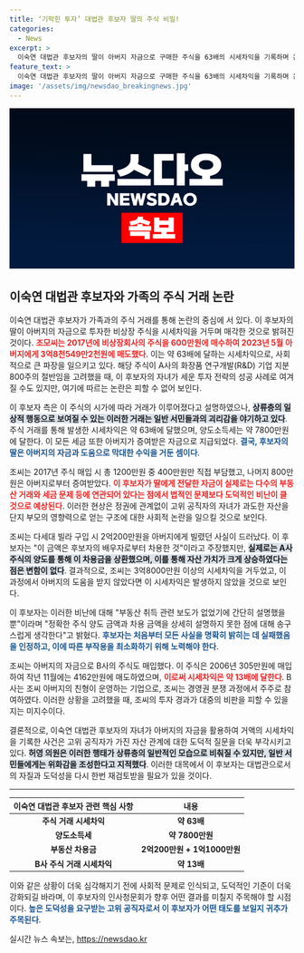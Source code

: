 ```yaml
---
title: ‘기막힌 투자’ 대법관 후보자 딸의 주식 비밀!
categories:
  - News
excerpt: >
  이숙연 대법관 후보자의 딸이 아버지 자금으로 구매한 주식을 63배의 시세차익을 기록하며 논란에 휘말렸다. 고위 공직자 후보자의 도덕성에 대한 의문이 커지는 가운데, 국회 인사청문회가 곧 진행된다.
feature_text: >
  이숙연 대법관 후보자의 딸이 아버지 자금으로 구매한 주식을 63배의 시세차익을 기록하며 논란에 휘말렸다. 고위 공직자 후보자의 도덕성에 대한 의문이 커지는 가운데, 국회 인사청문회가 곧 진행된다.
image: '/assets/img/newsdao_breakingnews.jpg'
---
```


<p><img src="/assets/img/newsdao_breakingnews.jpg" alt="koreaapp 속보" /></p>

<h2 data-ke-size="size26">이숙연 대법관 후보자와 가족의 주식 거래 논란</h2>

<p data-ke-size="size16"></p>

<p>이숙연 대법관 후보자가 가족과의 주식 거래를 통해 논란의 중심에 서 있다. 이 후보자의 딸이 아버지의 자금으로 투자한 비상장 주식을 시세차익을 거두며 매각한 것으로 밝혀진 것이다. <b><span style="color: #ee2323;">조모씨는 2017년에 비상장회사의 주식을 600만원에 매수하여 2023년 5월 아버지에게 3억8천549만2천원에 매도했다</span></b>. 이는 약 63배에 달하는 시세차익으로, 사회적으로 큰 파장을 일으키고 있다. 해당 주식이 A사의 화장품 연구개발(R&amp;D) 기업 지분 800주의 절반임을 고려했을 때, 이 후보자의 자녀가 세운 투자 전략의 성공 사례로 여겨질 수도 있지만, 여기에 따르는 논란은 피할 수 없어 보인다.</p>

<p data-ke-size="size16"></p>

<p>이 후보자 측은 이 주식의 시가에 따라 거래가 이루어졌다고 설명하였으나, <b><span style="background-color: #21538527;">상류층의 일상적 행동으로 보여질 수 있는 이러한 거래는 일반 서민들과의 괴리감을 야기하고 있다</span></b>. 주식 거래를 통해 발생한 시세차익은 약 63배에 달했으며, 양도소득세는 약 7800만원에 달한다. 이 모든 세금 또한 아버지가 증여받은 자금으로 지급되었다. <b><span style="color: #1a5490;">결국, 후보자의 딸은 아버지의 자금과 도움으로 막대한 수익을 거둔 셈이다</span></b>.</p>

<p data-ke-size="size16"></p>

<p>조씨는 2017년 주식 매입 시 총 1200만원 중 400만원만 직접 부담했고, 나머지 800만원은 아버지로부터 증여받았다. <b><span style="color: #ee2323;">이 후보자가 딸에게 전달한 자금이 실제로는 다수의 부동산 거래와 세금 문제 등에 연관되어 있다는 점에서 법적인 문제보다 도덕적인 비난이 클 것으로 예상된다</span></b>. 이러한 현상은 정권에 관계없이 고위 공직자의 자녀가 과도한 자산을 단지 부모의 영향력으로 얻는 구조에 대한 사회적 논란을 일으킬 것으로 보인다.</p>

<p data-ke-size="size16"></p>

<p>조씨는 다세대 빌라 구입 시 2억200만원을 아버지에게 빌렸던 사실이 드러났다. 이 후보자는 "이 금액은 후보자의 배우자로부터 차용한 것"이라고 주장했지만, <b><span style="background-color: #21538527;">실제로는 A사 주식의 양도를 통해 이 차용금을 상환했으며, 이를 통해 자산 가치가 크게 상승하였다는 점은 변함이 없다</span></b>. 결과적으로, 조씨는 3억8000만원 이상의 시세차익을 거두었고, 이 과정에서 아버지의 도움을 받지 않았다면 이 시세차익은 발생하지 않았을 것으로 보인다.</p>

<p data-ke-size="size16"></p>

<p>이 후보자는 이러한 비난에 대해 "부동산 취득 관련 보도가 없었기에 간단히 설명했을 뿐"이라며 "정확한 주식 양도 금액과 차용 금액을 상세히 설명하지 못한 점에 대해 송구스럽게 생각한다"고 밝혔다. <b><span style="color: #1a5490;">후보자는 처음부터 모든 사실을 명확히 밝히는 데 실패했음을 인정하고, 이에 따른 부작용을 최소화하기 위해 노력해야 한다</span></b>.</p>

<p data-ke-size="size16"></p>

<p>조씨는 아버지의 자금으로 B사의 주식도 매입했다. 이 주식은 2006년 305만원에 매입하여 작년 11월에는 4162만원에 매도하였으며, <b><span style="color: #ee2323;">이로써 시세차익은 약 13배에 달한다</span></b>. B사는 조씨 아버지의 친형이 운영하는 기업으로, 조씨는 경영권 분쟁 과정에서 주주로 참여하였다. 이러한 상황을 고려했을 때, 조씨의 투자 경과가 대중의 비판을 피할 수 있을지는 미지수이다.</p>

<p data-ke-size="size16"></p>

<p>결론적으로, 이숙연 대법관 후보자의 자녀가 아버지의 자금을 활용하여 거액의 시세차익을 기록한 사건은 고위 공직자가 가진 자산 관계에 대한 도덕적 질문을 더욱 부각시키고 있다. <b><span style="background-color: #21538527;">허영 의원은 이러한 행태가 상류층의 일반적인 모습으로 비춰질 수 있지만, 일반 서민들에게는 위화감을 조성한다고 지적했다</span></b>. 이러한 대목에서 이 후보자는 대법관으로서의 자질과 도덕성을 다시 한번 재검토받을 필요가 있을 것이다.</p>

<hr>

<table style="width: 100%;">
  <thead>
    <tr>
      <th style="text-align: center;">이숙연 대법관 후보자 관련 핵심 사항</th>
      <th style="text-align: center;">내용</th>
    </tr>
  </thead>
  <tbody>
    <tr>
      <td style="text-align: center; height: 17px;"><b>주식 거래 시세차익</b></td>
      <td style="text-align: center; height: 17px;"><b>약 63배</b></td>
    </tr>
    <tr>
      <td style="text-align: center; height: 17px;"><b>양도소득세</b></td>
      <td style="text-align: center; height: 17px;"><b>약 7800만원</b></td>
    </tr>
    <tr>
      <td style="text-align: center; height: 17px;"><b>부동산 차용금</b></td>
      <td style="text-align: center; height: 17px;"><b>2억200만원 + 1억1000만원</b></td>
    </tr>
    <tr>
      <td style="text-align: center; height: 17px;"><b>B사 주식 거래 시세차익</b></td>
      <td style="text-align: center; height: 17px;"><b>약 13배</b></td>
    </tr>
  </tbody>
</table>

<p data-ke-size="size16"></p>

<p>이와 같은 상황이 더욱 심각해지기 전에 사회적 문제로 인식되고, 도덕적인 기준이 더욱 강화되길 바라며, 이 후보자의 인사청문회가 향후 어떤 결과를 미칠지 주목해야 할 시점이다. <b><span style="color: #1a5490;">높은 도덕성을 요구받는 고위 공직자로서 이 후보자가 어떤 태도를 보일지 귀추가 주목된다</span></b>.</p>
실시간 뉴스 속보는, <a href="https://newsdao.kr" rel="dofollow">https://newsdao.kr</a>


